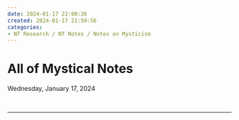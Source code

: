 ```yaml
---
date: 2024-01-17 22:00:26
created: 2024-01-17 21:59:56
categories:
- NT Research / NT Notes / Notes on Mysticism
---
```


# All of Mystical Notes

Wednesday, January 17, 2024

<br>

* * *

<br>

<br>
